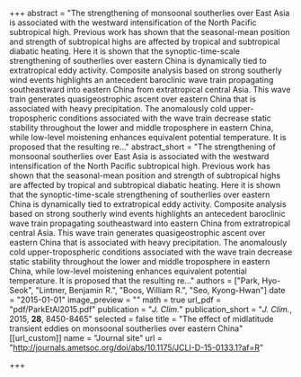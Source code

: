 +++
abstract = "The strengthening of monsoonal southerlies over East Asia is associated with the westward intensification of the North Pacific subtropical high. Previous work has shown that the seasonal-mean position and strength of subtropical highs are affected by tropical and subtropical diabatic heating. Here it is shown that the synoptic-time-scale strengthening of southerlies over eastern China is dynamically tied to extratropical eddy activity. Composite analysis based on strong southerly wind events highlights an antecedent baroclinic wave train propagating southeastward into eastern China from extratropical central Asia. This wave train generates quasigeostrophic ascent over eastern China that is associated with heavy precipitation. The anomalously cold upper-tropospheric conditions associated with the wave train decrease static stability throughout the lower and middle troposphere in eastern China, while low-level moistening enhances equivalent potential temperature. It is proposed that the resulting re..."
abstract_short = "The strengthening of monsoonal southerlies over East Asia is associated with the westward intensification of the North Pacific subtropical high. Previous work has shown that the seasonal-mean position and strength of subtropical highs are affected by tropical and subtropical diabatic heating. Here it is shown that the synoptic-time-scale strengthening of southerlies over eastern China is dynamically tied to extratropical eddy activity. Composite analysis based on strong southerly wind events highlights an antecedent baroclinic wave train propagating southeastward into eastern China from extratropical central Asia. This wave train generates quasigeostrophic ascent over eastern China that is associated with heavy precipitation. The anomalously cold upper-tropospheric conditions associated with the wave train decrease static stability throughout the lower and middle troposphere in eastern China, while low-level moistening enhances equivalent potential temperature. It is proposed that the resulting re..."
authors = ["Park, Hyo-Seok", "Lintner, Benjamin R.", "Boos, William R.", "Seo, Kyong-Hwan"]
date = "2015-01-01"
image_preview = ""
math = true
url_pdf = "pdf/ParkEtAl2015.pdf"
publication = "*J. Clim.*"
publication_short = "*J. Clim.*, 2015, **28**, 8450-8465"
selected = false
title = "The effect of midlatitude transient eddies on monsoonal southerlies over eastern China"
[[url_custom]]
   name = "Journal site"
   url = "http://journals.ametsoc.org/doi/abs/10.1175/JCLI-D-15-0133.1?af=R"


+++
